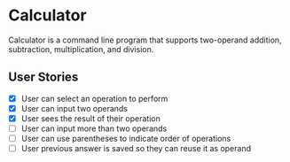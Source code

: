 # Calculator
Calculator is a command line program that supports two-operand addition, subtraction, multiplication, and division.

## User Stories 
- [x] User can select an operation to perform
- [x] User can input two operands
- [x] User sees the result of their operation
- [ ] User can input more than two operands
- [ ] User can use parentheses to indicate order of operations 
- [ ] User previous answer is saved so they can reuse it as operand